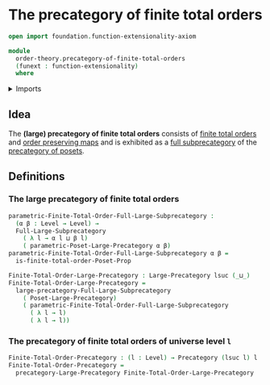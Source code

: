 # The precategory of finite total orders

```agda
open import foundation.function-extensionality-axiom

module
  order-theory.precategory-of-finite-total-orders
  (funext : function-extensionality)
  where
```

<details><summary>Imports</summary>

```agda
open import category-theory.full-large-subprecategories funext
open import category-theory.large-precategories funext
open import category-theory.precategories funext

open import foundation.universe-levels

open import order-theory.finite-total-orders funext
open import order-theory.precategory-of-posets funext
```

</details>

## Idea

The **(large) precategory of finite total orders** consists of
[finite total orders](order-theory.finite-total-orders.md) and
[order preserving maps](order-theory.order-preserving-maps-posets.md) and is
exhibited as a
[full subprecategory](category-theory.full-large-subprecategories.md) of the
[precategory of posets](order-theory.precategory-of-posets.md).

## Definitions

### The large precategory of finite total orders

```agda
parametric-Finite-Total-Order-Full-Large-Subprecategory :
  (α β : Level → Level) →
  Full-Large-Subprecategory
    ( λ l → α l ⊔ β l)
    ( parametric-Poset-Large-Precategory α β)
parametric-Finite-Total-Order-Full-Large-Subprecategory α β =
  is-finite-total-order-Poset-Prop

Finite-Total-Order-Large-Precategory : Large-Precategory lsuc (_⊔_)
Finite-Total-Order-Large-Precategory =
  large-precategory-Full-Large-Subprecategory
    ( Poset-Large-Precategory)
    ( parametric-Finite-Total-Order-Full-Large-Subprecategory
      ( λ l → l)
      ( λ l → l))
```

### The precategory of finite total orders of universe level `l`

```agda
Finite-Total-Order-Precategory : (l : Level) → Precategory (lsuc l) l
Finite-Total-Order-Precategory =
  precategory-Large-Precategory Finite-Total-Order-Large-Precategory
```
